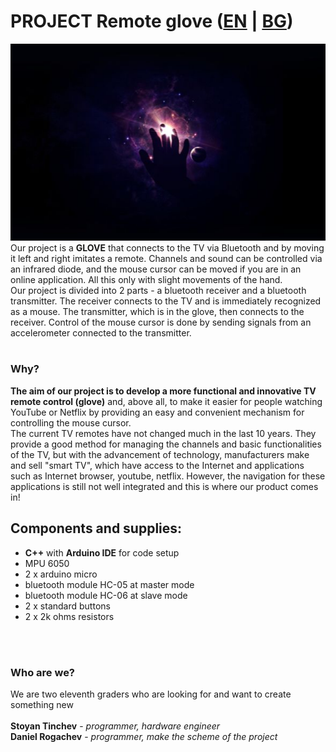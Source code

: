 # PROJECT Remote glove ([EN](README.md) | [BG](README.bg.md))

![img_1.png](icon.png) \
Our project is a **GLOVE** that connects to the TV via Bluetooth and by moving it left and right imitates a remote. Channels and sound can be controlled via an infrared diode, and the mouse cursor can be moved if you are in an online application. All this only with slight movements of the hand. \
Our project is divided into 2 parts - a bluetooth receiver and a bluetooth transmitter. The receiver connects to the TV and is immediately recognized as a mouse. The transmitter, which is in the glove, then connects to the receiver. Control of the mouse cursor is done by sending signals from an accelerometer connected to the transmitter. \
<br>
### Why?
**The aim of our project is to develop a more functional and innovative TV remote control (glove)** and, above all, to make it easier for people watching YouTube or Netflix by providing an easy and convenient mechanism for controlling the mouse cursor. \
The current TV remotes have not changed much in the last 10 years. They provide a good method for managing the channels and basic functionalities of the TV, but with the advancement of technology, manufacturers make and sell "smart TV", which have access to the Internet and applications such as Internet browser, youtube, netflix. However, the navigation for these applications is still not well integrated and this is where our product comes in!

## Components and supplies:
- **C++** with **Arduino IDE** for code setup
- MPU 6050
- 2 x arduino micro
- bluetooth module HC-05 at master mode
- bluetooth module HC-06 at slave mode
- 2 x standard buttons
- 2 x 2k ohms resistors

<br><br>
### Who are we?

We are two eleventh graders who are looking for and want to create something new \
<br>**Stoyan Tinchev** - *programmer, hardware engineer* \
**Daniel Rogachev** - *programmer, make the scheme of the project*